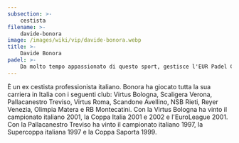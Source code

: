```yaml
---
subsection: >-
    cestista
filename: >-
    davide-bonora
image: /images/wiki/vip/davide-bonora.webp
title: >-
    Davide Bonora
padel: >-
    Da molto tempo appassionato di questo sport, gestisce l'EUR Padel Club insieme all'ex-collega Alex Righetti.
---
```

È un ex cestista professionista italiano. Bonora ha giocato tutta la sua carriera in Italia con i seguenti club: Virtus Bologna, Scaligera Verona, Pallacanestro Treviso, Virtus Roma, Scandone Avellino, NSB Rieti, Reyer Venezia, Olimpia Matera e RB Montecatini. Con la Virtus Bologna ha vinto il campionato italiano 2001, la Coppa Italia 2001 e 2002 e l'EuroLeague 2001. Con la Pallacanestro Treviso ha vinto il campionato italiano 1997, la Supercoppa italiana 1997 e la Coppa Saporta 1999.